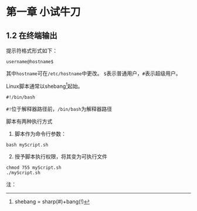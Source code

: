 # 第一章 小试牛刀
## 1.2 在终端输出

提示符格式形式如下：

```shell
username@hostname$
```

其中`hostname`可在`/etc/hostname`中更改。
`$`表示普通用户，`#`表示超级用户。

Linux脚本通常以shebang[^1]起始。

```shell
#!/bin/bash
```

`#!`位于解释器路径前，`/bin/bash`为解释器路径

脚本有两种执行方式
1. 脚本作为命令行参数：
  
  ```shell
  bash myScript.sh
  ```

2. 授予脚本执行权限，将其变为可执行文件

  ```shell
  chmod 755 myScript.sh
  ./myScript.sh
  ```

注：
[^1]: shebang = sharp(#)+bang(!)
